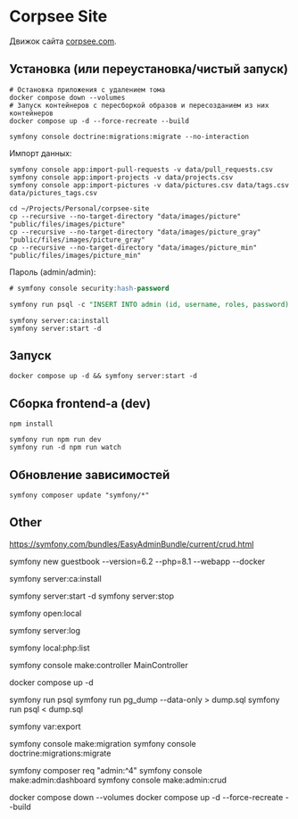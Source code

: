 # Corpsee Site

Движок сайта [corpsee.com](https://corpsee.com).

## Установка (или переустановка/чистый запуск)

```shell
# Остановка приложения с удалением тома
docker compose down --volumes
# Запуск контейнеров с пересборкой образов и пересозданием из них контейнеров
docker compose up -d --force-recreate --build
```

```shell
symfony console doctrine:migrations:migrate --no-interaction
```

Импорт данных:  
```shell
symfony console app:import-pull-requests -v data/pull_requests.csv
symfony console app:import-projects -v data/projects.csv
symfony console app:import-pictures -v data/pictures.csv data/tags.csv data/pictures_tags.csv

cd ~/Projects/Personal/corpsee-site
cp --recursive --no-target-directory "data/images/picture" "public/files/images/picture"
cp --recursive --no-target-directory "data/images/picture_gray" "public/files/images/picture_gray"
cp --recursive --no-target-directory "data/images/picture_min" "public/files/images/picture_min"
```

Пароль (admin/admin):
```sql
# symfony console security:hash-password

symfony run psql -c "INSERT INTO admin (id, username, roles, password) VALUES ('018f3f30-29a5-7036-940b-64c7ce3fd498', 'admin', '[\"ROLE_ADMIN\"]', '\$2y\$13\$goaTn2PMTCvqmi5IdEF40O1mP/1WxXwiY4XgGahoR2yqAwrIPokK.')"
```

```shell
symfony server:ca:install
symfony server:start -d
```

## Запуск

```shell
docker compose up -d && symfony server:start -d
```

## Сборка frontend-а (dev)

```shell
npm install

symfony run npm run dev
symfony run -d npm run watch
```

## Обновление зависимостей

```shell
symfony composer update "symfony/*"
```

## Other

https://symfony.com/bundles/EasyAdminBundle/current/crud.html


symfony new guestbook --version=6.2 --php=8.1 --webapp --docker

symfony server:ca:install

symfony server:start -d
symfony server:stop

symfony open:local

symfony server:log

symfony local:php:list

symfony console make:controller MainController

docker compose up -d

symfony run psql
symfony run pg_dump --data-only > dump.sql
symfony run psql < dump.sql

symfony var:export

symfony console make:migration
symfony console doctrine:migrations:migrate

symfony composer req "admin:^4"
symfony console make:admin:dashboard
symfony console make:admin:crud

docker compose down --volumes
docker compose up -d --force-recreate --build
